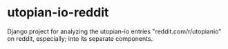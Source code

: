 # utopian-io-reddit
Django project for analyzing the utopian-io entries "reddit.com/r/utopianio" on reddit, especially; into its separate components.
